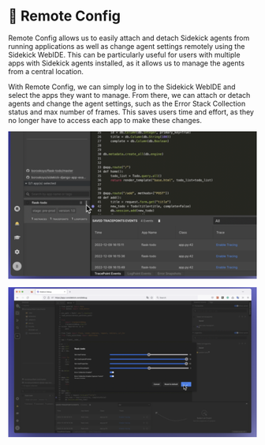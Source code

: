# 🎇 Remote Config

Remote Config allows us to easily attach and detach Sidekick agents from running applications as well as change agent settings remotely using the Sidekick WebIDE. This can be particularly useful for users with multiple apps with Sidekick agents installed, as it allows us to manage the agents from a central location.

With Remote Config, we can simply log in to the Sidekick WebIDE and select the apps they want to manage. From there, we can attach or detach agents and change the agent settings, such as the Error Stack Collection status and max number of frames. This saves users time and effort, as they no longer have to access each app to make these changes.

![](../../../.gitbook/assets/sidekick_agent_settings1.png)

![](../../../.gitbook/assets/sidekick_agent_settings2.png)



